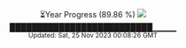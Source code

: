 <p align="center">
⏳Year Progress (89.86 %) <img src="https://file5s.ratemyserver.net/mobs/1062.gif"><br>
██████████████████████████▁▁▁▁ <br>
<sub>Updated: Sat, 25 Nov 2023 00:08:26 GMT</sub>
</p>

